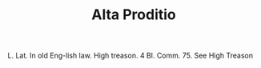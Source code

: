 ---
title: Alta Proditio
permalink: "/definitions/alta-proditio.html"
body: L. Lat. In old Eng-lish law. High treason. 4 Bl. Comm. 75. See High Treason
published_at: '2018-07-07'
layout: post
---